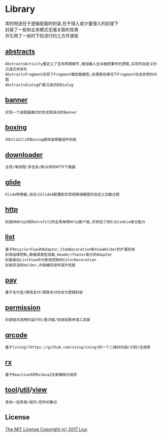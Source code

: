 Library
===
库的用途在于逻辑层面的封装,在不侵入或少量侵入的前提下<br>
封装了一些和业务模式无强关联的库类<br>
并引用了一些时下较流行的三方开源库

[abstracts](/abstracts/README.md)
---
	AbstractsActivity重定义了生命周期细节,增加输入法与触控事件的逻辑,实现可自定义的沉浸式状态栏
	AbstractsFragment实现了Fragment懒加载模型,处理某些情况下Fragment状态异常的问题
	AbstractsDialog扩展沉浸式的Dialog

[banner](/banner/README.md)
---
	实现一个适配器模式的伪无限滚动的Banner

[boxing](/boxing/README.md)
---
	对bilibili的Boxing媒体选择器组件封装

[downloader](/downloader/README.md)
---
	全局/单线程/多任务/断点续传HTTP下载器

[glide](/glide/README.md)
---
	Glide转换器,自定义Glide4配置和实现视屏缩略图的自定义加载过程

[http](/http/README.md)
---
	封装OkHttp3和Retrofit2的全局单例Http客户端,并添加了持久化Cookie相关能力

[list](/list/README.md)
---
	基于RecyclerView的Adapter,ItemDecoration和ViewHolder的扩展封装
	封装选择控制,数据源类型加载,Header/Footer能力的Adapter
	封装类似ListView中分割线控制的ColorDecoration
	封装灵活的Holder,内部缓存控件提升性能

[pay](/pay/README.md)
---
	基于支付宝/微信支付/银联支付的支付逻辑封装

[permission](/permission/README.md)
---
	封装链式调用的运行时/悬浮窗/安装权限申请工具类

[qrcode](/qrcode/README.md)
---
	基于[zxing](https://github.com/zxing/zxing)的一个二维码扫描/识别/生成库

[rx](/rx/README.md)
---
	基于ReactiveX的RxJava2全家桶部分成员

[tool](/tool/README.md)/[util](/util/README.md)/[view](/view/README.md)
---
	其他一些库类/组件/控件的集合

License
---
[The MIT License Copyright (c) 2017 Liux](/LICENSE.txt)